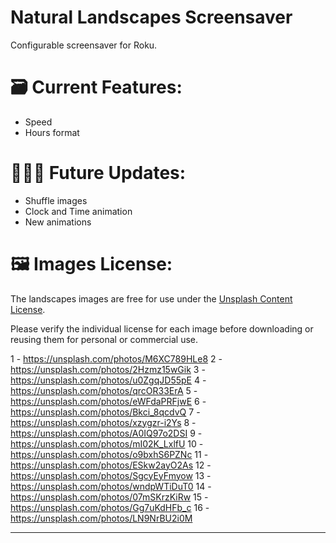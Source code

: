 # Natural Landscapes Screensaver
Configurable screensaver for Roku.

# 🗃️ Current Features:
- Speed
- Hours format

# 👨🏽‍💻 Future Updates:
- Shuffle images
- Clock and Time animation
- New animations

# 🖼️ Images License:
The landscapes images are free for use under the <a href="[url](https://unsplash.com/license)">Unsplash Content License</a>.

Please verify the individual license for each image before downloading or reusing them for personal or commercial use.

1 - https://unsplash.com/photos/M6XC789HLe8
2 - https://unsplash.com/photos/2Hzmz15wGik
3 - https://unsplash.com/photos/u0ZgqJD55pE
4 - https://unsplash.com/photos/qrcOR33ErA
5 - https://unsplash.com/photos/eWFdaPRFjwE
6 - https://unsplash.com/photos/Bkci_8qcdvQ
7 - https://unsplash.com/photos/xzygzr-i2Ys
8 - https://unsplash.com/photos/A0IQ97o2DSI
9 - https://unsplash.com/photos/mI02K_LxlfU
10 - https://unsplash.com/photos/o9bxhS6PZNc
11 - https://unsplash.com/photos/ESkw2ayO2As
12 - https://unsplash.com/photos/SgcyEyFmyow
13 - https://unsplash.com/photos/wndpWTiDuT0
14 - https://unsplash.com/photos/07mSKrzKiRw
15 - https://unsplash.com/photos/Gg7uKdHFb_c
16 - https://unsplash.com/photos/LN9NrBU2i0M
 
---
